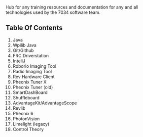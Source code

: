 Hub for any training resources and documentation for any and all technologies used by the 7034 software team.

## Table Of Contents

 1. Java
 2. Wpilib Java
 3. Git/Github
 4. FRC Driverstation
 5. InteliJ
 6. Roborio Imaging Tool
 7. Radio Imaging Tool
 8. Rev Hardware Client
 9. Pheonix Tuner X
10. Pheonix Tuner (old)
11. SmartDashBoard
12. Shuffleboard
13. AdvantageKit/AdvantageScope
14. Revlib
15. Pheonix 6
16. PhotonVision
17. Limelight (legacy)
18. Control Theory
